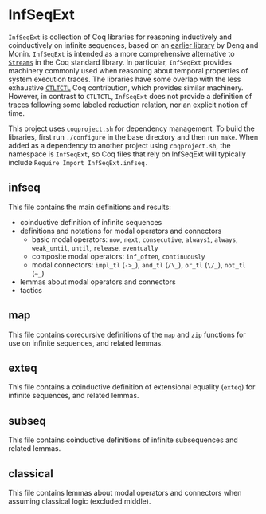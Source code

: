 # InfSeqExt
`InfSeqExt` is collection of Coq libraries for reasoning inductively and coinductively on infinite sequences, based on an [earlier library](http://ieeexplore.ieee.org/xpls/abs_all.jsp?arnumber=5198503) by Deng and Monin. `InfSeqExt` is intended as a more comprehensive alternative to [`Streams`](https://coq.inria.fr/library/Coq.Lists.Streams.html) in the Coq standard library. In particular, `InfSeqExt` provides machinery commonly used when reasoning about temporal properties of system execution traces. The libraries have some overlap with the less exhaustive [`CTLTCTL`](https://github.com/coq-contribs/ctltctl) Coq contribution, which provides similar machinery. However, in contrast to `CTLTCTL`, `InfSeqExt` does not provide a definition of traces following some labeled reduction relation, nor an explicit notion of time.

This project uses [`coqproject.sh`](https://github.com/dwoos/coqproject) for dependency management. To build the libraries, first run `./configure` in the base directory and then run `make`. When added as a dependency to another project using `coqproject.sh`, the namespace is `InfSeqExt`, so Coq files that rely on InfSeqExt will typically include `Require Import InfSeqExt.infseq.`

## infseq
This file contains the main definitions and results:
* coinductive definition of infinite sequences
* definitions and notations for modal operators and connectors
  - basic modal operators: `now`, `next`, `consecutive`, `always1`, `always`, `weak_until`, `until`, `release`, `eventually`
  - composite modal operators: `inf_often`, `continuously`
  - modal connectors: `impl_tl` (`->_`), `and_tl` (`/\_`), `or_tl` (`\/_`), `not_tl` (`~_`)
* lemmas about modal operators and connectors
* tactics

## map
This file contains corecursive definitions of the `map` and `zip` functions for use on infinite sequences, and related lemmas.

## exteq
This file contains a coinductive definition of extensional equality (`exteq`) for infinite sequences, and related lemmas.

## subseq
This file contains coinductive definitions of infinite subsequences and related lemmas.

## classical
This file contains lemmas about modal operators and connectors when assuming classical logic (excluded middle).

